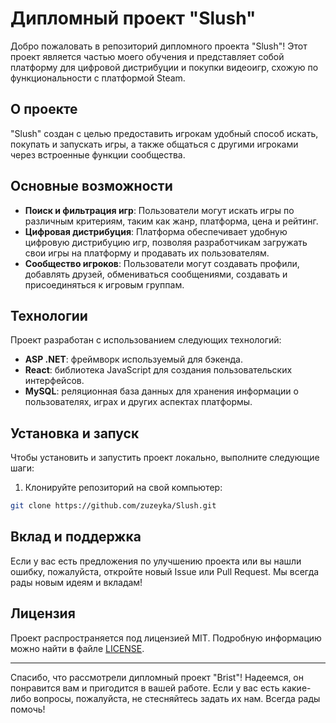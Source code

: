 # Дипломный проект "Slush"

Добро пожаловать в репозиторий дипломного проекта "Slush"! Этот проект является частью моего обучения и представляет собой платформу для цифровой дистрибуции и покупки видеоигр, схожую по функциональности с платформой Steam.

## О проекте

"Slush" создан с целью предоставить игрокам удобный способ искать, покупать и запускать игры, а также общаться с другими игроками через встроенные функции сообщества.

## Основные возможности

-   **Поиск и фильтрация игр**: Пользователи могут искать игры по различным критериям, таким как жанр, платформа, цена и рейтинг.
-   **Цифровая дистрибуция**: Платформа обеспечивает удобную цифровую дистрибуцию игр, позволяя разработчикам загружать свои игры на платформу и продавать их пользователям.
-   **Сообщество игроков**: Пользователи могут создавать профили, добавлять друзей, обмениваться сообщениями, создавать и присоединяться к игровым группам.

## Технологии

Проект разработан с использованием следующих технологий:

-   **ASP .NET**: фреймворк используемый для бэкенда.
-   **React**: библиотека JavaScript для создания пользовательских интерфейсов.
-   **MySQL**: реляционная база данных для хранения информации о пользователях, играх и других аспектах платформы.

## Установка и запуск

Чтобы установить и запустить проект локально, выполните следующие шаги:

1. Клонируйте репозиторий на свой компьютер:

```bash
git clone https://github.com/zuzeyka/Slush.git
```

## Вклад и поддержка

Если у вас есть предложения по улучшению проекта или вы нашли ошибку, пожалуйста, откройте новый Issue или Pull Request. Мы всегда рады новым идеям и вкладам!

## Лицензия

Проект распространяется под лицензией MIT. Подробную информацию можно найти в файле [LICENSE](LICENSE).

---

Спасибо, что рассмотрели дипломный проект "Brist"! Надеемся, он понравится вам и пригодится в вашей работе. Если у вас есть какие-либо вопросы, пожалуйста, не стесняйтесь задать их нам. Всегда рады помочь!
